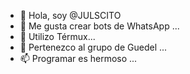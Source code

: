 - 👋 Hola, soy @JULSCITO
- 👀 Me gusta crear bots de WhatsApp ...
- 🌱 Utilizo Térmux...
- 💞️ Pertenezco al grupo de Guedel ...
- 📫 Programar es hermoso ...

<!---
JULSCITO/JULSCITO is a ✨ special ✨ repository because its `README.md` (this file) appears on your GitHub profile.
You can click the Preview link to take a look at your changes.
--->
